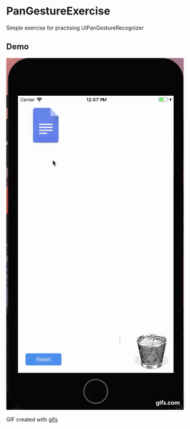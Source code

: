 # PanGestureExercise

Simple exercise for practising UIPanGestureRecognizer

## Demo

![alt img](https://github.com/lhygilbert/PanGestureExercise/blob/master/PanGestureExercise/demo/demo.gif)

GIF created with [gifs](https://gifs.com/gif-maker)
